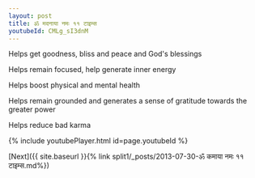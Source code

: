 ```yaml
---
layout: post
title: ॐ मदनाया नमः ११ टाइम्स
youtubeId: CMLg_sI3dnM
---
```

 
 
Helps get goodness, bliss and peace and God's blessings
 
Helps remain focused, help generate inner energy 
 
Helps boost physical and mental health 
 
Helps remain grounded and generates a sense of gratitude towards the greater power 
 
Helps reduce bad karma
 
 
 
 


{% include youtubePlayer.html id=page.youtubeId %}
 
[Next]({{ site.baseurl }}{% link  split1/_posts/2013-07-30-ॐ कमाया नमः ११ टाइम्स.md%})
 
